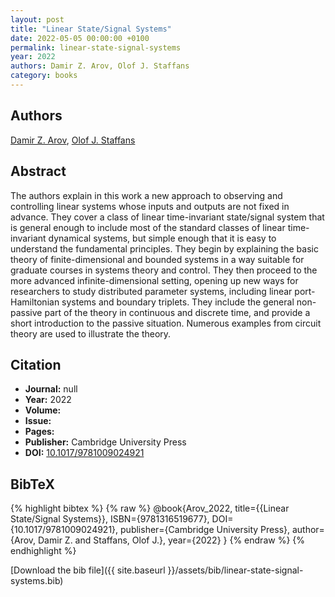 ```yaml
---
layout: post
title: "Linear State/Signal Systems"
date: 2022-05-05 00:00:00 +0100
permalink: linear-state-signal-systems
year: 2022
authors: Damir Z. Arov, Olof J. Staffans
category: books
---
```

 
## Authors
[Damir Z. Arov](authors/damir-z-arov), [Olof J. Staffans](authors/olof-j-staffans)
 
## Abstract
The authors explain in this work a new approach to observing and controlling linear systems whose inputs and outputs are not fixed in advance. They cover a class of linear time-invariant state/signal system that is general enough to include most of the standard classes of linear time-invariant dynamical systems, but simple enough that it is easy to understand the fundamental principles. They begin by explaining the basic theory of finite-dimensional and bounded systems in a way suitable for graduate courses in systems theory and control. They then proceed to the more advanced infinite-dimensional setting, opening up new ways for researchers to study distributed parameter systems, including linear port-Hamiltonian systems and boundary triplets. They include the general non-passive part of the theory in continuous and discrete time, and provide a short introduction to the passive situation. Numerous examples from circuit theory are used to illustrate the theory.
 
## Citation
- **Journal:** null
- **Year:** 2022
- **Volume:** 
- **Issue:** 
- **Pages:** 
- **Publisher:** Cambridge University Press
- **DOI:** [10.1017/9781009024921](https://doi.org/10.1017/9781009024921)
 
## BibTeX
{% highlight bibtex %}
{% raw %}
@book{Arov_2022,
  title={{Linear State/Signal Systems}},
  ISBN={9781316519677},
  DOI={10.1017/9781009024921},
  publisher={Cambridge University Press},
  author={Arov, Damir Z. and Staffans, Olof J.},
  year={2022}
}
{% endraw %}
{% endhighlight %}
 
[Download the bib file]({{ site.baseurl }}/assets/bib/linear-state-signal-systems.bib)
 
